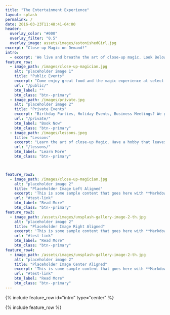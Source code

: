 ```yaml
---
title: "The Entertainment Experience"
layout: splash
permalink: /
date: 2016-03-23T11:48:41-04:00
header:
  overlay_color: "#000"
  overlay_filter: "0.5"
  overlay_image: assets/images/astonishedGirl.jpg
excerpt: "Close-up Magic on Demand!"
intro: 
  - excerpt: 'We live and breathe the art of close-up magic. Look Below for different ways to **experience** the art'
feature_row:
  - image_path: /images/close-up-magician.jpg
    alt: "placeholder image 1"
    title: "Public Events"
    excerpt: "Come enjoy great food and the magic experience at select restaurants"
    url: "/public/"
    btn_label: ""
    btn_class: "btn--primary"
  - image_path: /images/private.jpg
    alt: "placeholder image 2"
    title: "Private Events"
    excerpt: "Birthday Parties, Holiday Events, Business Meetings? We got you covered with a Brand of Magic that never fails. Enlighten your audience with a close-up experience!"
    url: "/private/"
    btn_label: "Book Now"
    btn_class: "btn--primary"
  - image_path: /images/lessons.jpeg
    title: "Lessons"
    excerpt: "Learn the art of close-up Magic. Have a hobby that leaves everyone around you with smiles!"
    url: "/lessons/"
    btn_label: "Learn More"
    btn_class: "btn--primary"



feature_row2:
  - image_path: /images/close-up-magician.jpg
    alt: "placeholder image 2"
    title: "Placeholder Image Left Aligned"
    excerpt: 'This is some sample content that goes here with **Markdown** formatting. Left aligned with `type="left"`'
    url: "#test-link"
    btn_label: "Read More"
    btn_class: "btn--primary"
feature_row3:
  - image_path: /assets/images/unsplash-gallery-image-2-th.jpg
    alt: "placeholder image 2"
    title: "Placeholder Image Right Aligned"
    excerpt: 'This is some sample content that goes here with **Markdown** formatting. Right aligned with `type="right"`'
    url: "#test-link"
    btn_label: "Read More"
    btn_class: "btn--primary"
feature_row4:
  - image_path: /assets/images/unsplash-gallery-image-2-th.jpg
    alt: "placeholder image 2"
    title: "Placeholder Image Center Aligned"
    excerpt: 'This is some sample content that goes here with **Markdown** formatting. Centered with `type="center"`'
    url: "#test-link"
    btn_label: "Read More"
    btn_class: "btn--primary"
---
```


{% include feature_row id="intro" type="center" %}

{% include feature_row %}
